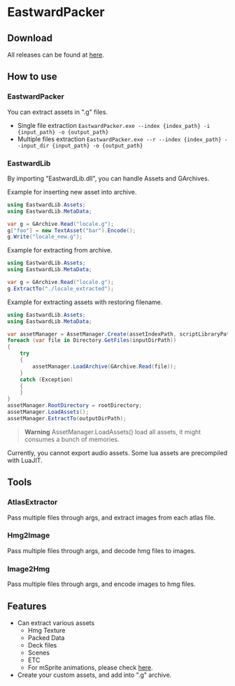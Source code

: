 EastwardPacker
=============

## Download
All releases can be found at [here](https://github.com/VriskaSerket51/EastwardPacker/releases).

## How to use
### EastwardPacker
You can extract assets in ".g" files.

- Single file extraction
`EastwardPacker.exe --index {index_path} -i {input_path} -o {output_path}`
- Multiple files extraction
`EastwardPacker.exe --r --index {index_path} --input_dir {input_path} -o {output_path}`

### EastwardLib
By importing "EastwardLib.dll", you can handle Assets and GArchives.

Example for inserting new asset into archive.
```cs
using EastwardLib.Assets;
using EastwardLib.MetaData;

var g = GArchive.Read("locale.g");
g["foo"] = new TextAsset("bar").Encode();
g.Write("locale_new.g");
```

Example for extracting from archive.
```cs
using EastwardLib.Assets;
using EastwardLib.MetaData;

var g = GArchive.Read("locale.g");
g.ExtractTo("./locale_extracted");
```

Example for extracting assets with restoring filename.
```cs
using EastwardLib.Assets;
using EastwardLib.MetaData;

var assetManager = AssetManager.Create(assetIndexPath, scriptLibraryPath, textureIndexPath);
foreach (var file in Directory.GetFiles(inputDirPath))
{
    try
    {
        assetManager.LoadArchive(GArchive.Read(file));
    }
    catch (Exception)
    {
    }
}
assetManager.RootDirectory = rootDirectory;
assetManager.LoadAssets();
assetManager.ExtractTo(outputDirPath);
```
> **Warning**
> AssetManager.LoadAssets() load all assets, it might consumes a bunch of memories.

Currently, you cannot export audio assets.
Some lua assets are precompiled with LuaJIT.

## Tools
### AtlasExtractor
Pass multiple files through args, and extract images from each atlas file.

### Hmg2Image
Pass multiple files through args, and decode hmg files to images.

### Image2Hmg
Pass multiple files through args, and encode images to hmg files.

## Features
- Can extract various assets
  - Hmg Texture
  - Packed Data
  - Deck files
  - Scenes
  - ETC
  - For mSprite animations, please check [here](https://github.com/VriskaSerket51/EastwardMSpriteParser).
- Create your custom assets, and add into ".g" archive.